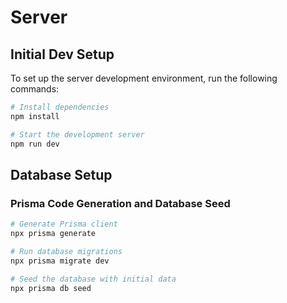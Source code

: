 # Server

## Initial Dev Setup

To set up the server development environment, run the following commands:

```bash
# Install dependencies
npm install

# Start the development server
npm run dev
```

## Database Setup

### Prisma Code Generation and Database Seed

```bash
# Generate Prisma client
npx prisma generate

# Run database migrations
npx prisma migrate dev

# Seed the database with initial data
npx prisma db seed
```